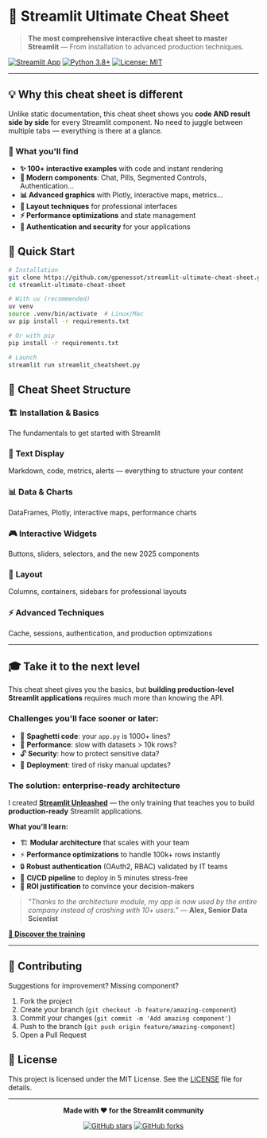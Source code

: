 # 🚀 Streamlit Ultimate Cheat Sheet

> **The most comprehensive interactive cheat sheet to master Streamlit** — From installation to advanced production techniques.

[![Streamlit App](https://static.streamlit.io/badges/streamlit_badge_black_white.svg)](https://ultimate-cheatsheet.streamlit.app)
[![Python 3.8+](https://img.shields.io/badge/python-3.8+-blue.svg)](https://www.python.org/downloads/)
[![License: MIT](https://img.shields.io/badge/License-MIT-yellow.svg)](https://opensource.org/licenses/MIT)

---

## 💡 Why this cheat sheet is different

Unlike static documentation, this cheat sheet shows you **code AND result side by side** for every Streamlit component. No need to juggle between multiple tabs — everything is there at a glance.

### 🎯 What you'll find

- **✨ 100+ interactive examples** with code and instant rendering
- **🎨 Modern components**: Chat, Pills, Segmented Controls, Authentication...
- **📊 Advanced graphics** with Plotly, interactive maps, metrics...
- **🔧 Layout techniques** for professional interfaces
- **⚡ Performance optimizations** and state management
- **🔐 Authentication and security** for your applications

## 🚀 Quick Start

```bash
# Installation
git clone https://github.com/gpenessot/streamlit-ultimate-cheat-sheet.git
cd streamlit-ultimate-cheat-sheet

# With uv (recommended)
uv venv
source .venv/bin/activate  # Linux/Mac
uv pip install -r requirements.txt

# Or with pip
pip install -r requirements.txt

# Launch
streamlit run streamlit_cheatsheet.py
```

## 📖 Cheat Sheet Structure

### 🏗️ **Installation & Basics**
The fundamentals to get started with Streamlit

### 📝 **Text Display**
Markdown, code, metrics, alerts — everything to structure your content

### 📊 **Data & Charts**
DataFrames, Plotly, interactive maps, performance charts

### 🎮 **Interactive Widgets**
Buttons, sliders, selectors, and the new 2025 components

### 🎨 **Layout**
Columns, containers, sidebars for professional layouts

### ⚡ **Advanced Techniques**
Cache, sessions, authentication, and production optimizations

---

## 🎓 Take it to the next level

This cheat sheet gives you the basics, but **building production-level Streamlit applications** requires much more than knowing the API.

### Challenges you'll face sooner or later:
- 🍝 **Spaghetti code**: your `app.py` is 1000+ lines?
- 🐌 **Performance**: slow with datasets > 10k rows?
- 🔓 **Security**: how to protect sensitive data?
- 🚀 **Deployment**: tired of risky manual updates?

### The solution: enterprise-ready architecture

I created **[Streamlit Unleashed](https://pim.ms/7FEQm0U)** — the only training that teaches you to build **production-ready** Streamlit applications.

**What you'll learn:**
- 🏗️ **Modular architecture** that scales with your team
- ⚡ **Performance optimizations** to handle 100k+ rows instantly
- 🔒 **Robust authentication** (OAuth2, RBAC) validated by IT teams
- 🔄 **CI/CD pipeline** to deploy in 5 minutes stress-free
- 💼 **ROI justification** to convince your decision-makers

> *"Thanks to the architecture module, my app is now used by the entire company instead of crashing with 10+ users."* — **Alex, Senior Data Scientist**

**[🚀 Discover the training](https://pim.ms/7FEQm0U)**

---

## 🤝 Contributing

Suggestions for improvement? Missing component?

1. Fork the project
2. Create your branch (`git checkout -b feature/amazing-component`)
3. Commit your changes (`git commit -m 'Add amazing component'`)
4. Push to the branch (`git push origin feature/amazing-component`)
5. Open a Pull Request

## 📄 License

This project is licensed under the MIT License. See the [LICENSE](LICENSE) file for details.

---

<div align="center">

**Made with ❤️ for the Streamlit community**

[![GitHub stars](https://img.shields.io/github/stars/gpenessot/streamlit-ultimate-cheat-sheet?style=social)](https://github.com/gpenessot/streamlit-ultimate-cheat-sheet/stargazers)
[![GitHub forks](https://img.shields.io/github/forks/gpenessot/streamlit-ultimate-cheat-sheet?style=social)](https://github.com/gpenessot/streamlit-ultimate-cheat-sheet/network/members)

</div>